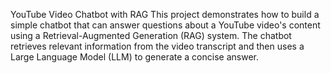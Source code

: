 YouTube Video Chatbot with RAG
This project demonstrates how to build a simple chatbot that can answer questions about a YouTube video's content using a Retrieval-Augmented Generation (RAG) system. The chatbot retrieves relevant information from the video transcript and then uses a Large Language Model (LLM) to generate a concise answer.
